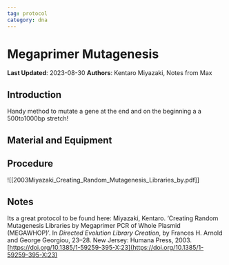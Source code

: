 ```yaml
---
tag: protocol
category: dna
---
```

# Megaprimer Mutagenesis

**Last Updated**: 2023-08-30
**Authors**: Kentaro Miyazaki, Notes from Max

## Introduction
Handy method to mutate a gene at the end and on the beginning a a 500to1000bp stretch!
## Material and Equipment

## Procedure

![[2003Miyazaki_Creating_Random_Mutagenesis_Libraries_by.pdf]] 
## Notes
Its a great protocol to be found here:
Miyazaki, Kentaro. ‘Creating Random Mutagenesis Libraries by Megaprimer PCR of Whole Plasmid (MEGAWHOP)’. In _Directed Evolution Library Creation_, by Frances H. Arnold and George Georgiou, 23–28. New Jersey: Humana Press, 2003. [https://doi.org/10.1385/1-59259-395-X:23](https://doi.org/10.1385/1-59259-395-X:23) 